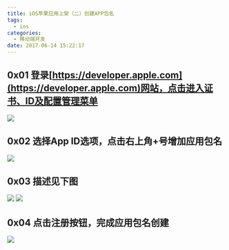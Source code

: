 ```yaml
---
title: iOS苹果应用上架（二）创建APP包名
tags:
  - ios
categories:
  - 移动端开发
date: 2017-06-14 15:22:17
---
```


0x01 登录[https://developer.apple.com](https://developer.apple.com)网站，点击进入证书、ID及配置管理菜单
------------------------------------------------------------------------------------

![](/upload/old/201706WX20170614-142543.png)

0x02 选择App ID选项，点击右上角+号增加应用包名
-----------------------------

![](/upload/old/201706WX20170614-142801.png)

0x03 描述见下图
----------

![](/upload/old/201706WX20170614-143129.png) 
![](/upload/old/201706WX20170614-143225.png)

0x04 点击注册按钮，完成应用包名创建
--------------------

![](/upload/old/201706WX20170614-143248.png)